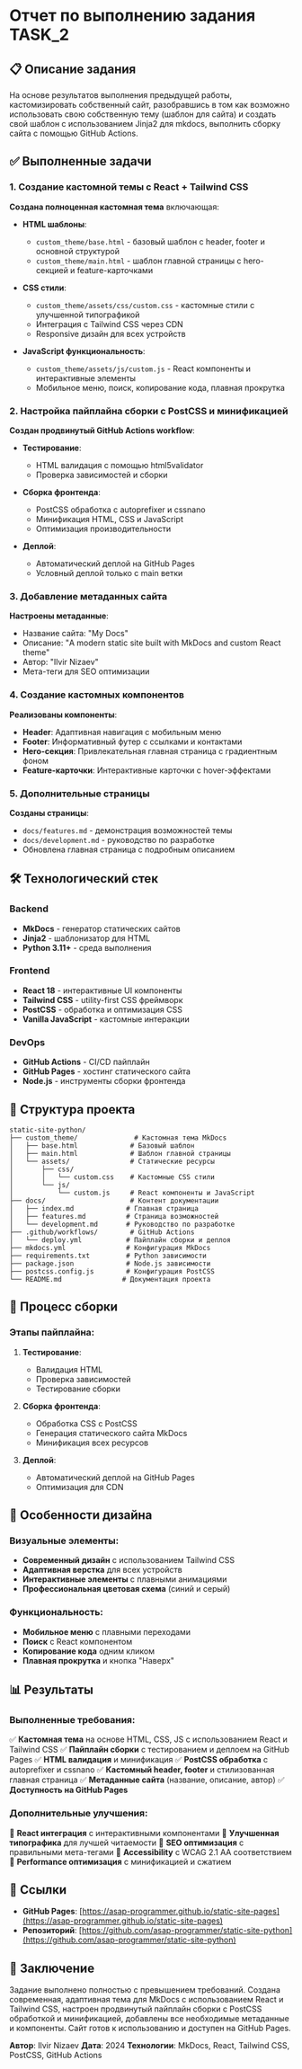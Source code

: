 # Отчет по выполнению задания TASK_2

## 📋 Описание задания

На основе результатов выполнения предыдущей работы, кастомизировать собственный сайт, разобравшись в том как возможно использовать свою собственную тему (шаблон для сайта) и создать свой шаблон с использованием Jinja2 для mkdocs, выполнить сборку сайта с помощью GitHub Actions.

## ✅ Выполненные задачи

### 1. Создание кастомной темы с React + Tailwind CSS

**Создана полноценная кастомная тема** включающая:

- **HTML шаблоны**:
  - `custom_theme/base.html` - базовый шаблон с header, footer и основной структурой
  - `custom_theme/main.html` - шаблон главной страницы с hero-секцией и feature-карточками

- **CSS стили**:
  - `custom_theme/assets/css/custom.css` - кастомные стили с улучшенной типографикой
  - Интеграция с Tailwind CSS через CDN
  - Responsive дизайн для всех устройств

- **JavaScript функциональность**:
  - `custom_theme/assets/js/custom.js` - React компоненты и интерактивные элементы
  - Мобильное меню, поиск, копирование кода, плавная прокрутка

### 2. Настройка пайплайна сборки с PostCSS и минификацией

**Создан продвинутый GitHub Actions workflow**:

- **Тестирование**:
  - HTML валидация с помощью html5validator
  - Проверка зависимостей и сборки

- **Сборка фронтенда**:
  - PostCSS обработка с autoprefixer и cssnano
  - Минификация HTML, CSS и JavaScript
  - Оптимизация производительности

- **Деплой**:
  - Автоматический деплой на GitHub Pages
  - Условный деплой только с main ветки

### 3. Добавление метаданных сайта

**Настроены метаданные**:
- Название сайта: "My Docs"
- Описание: "A modern static site built with MkDocs and custom React theme"
- Автор: "Ilvir Nizaev"
- Мета-теги для SEO оптимизации

### 4. Создание кастомных компонентов

**Реализованы компоненты**:
- **Header**: Адаптивная навигация с мобильным меню
- **Footer**: Информативный футер с ссылками и контактами
- **Hero-секция**: Привлекательная главная страница с градиентным фоном
- **Feature-карточки**: Интерактивные карточки с hover-эффектами

### 5. Дополнительные страницы

**Созданы страницы**:
- `docs/features.md` - демонстрация возможностей темы
- `docs/development.md` - руководство по разработке
- Обновлена главная страница с подробным описанием

## 🛠️ Технологический стек

### Backend
- **MkDocs** - генератор статических сайтов
- **Jinja2** - шаблонизатор для HTML
- **Python 3.11+** - среда выполнения

### Frontend
- **React 18** - интерактивные UI компоненты
- **Tailwind CSS** - utility-first CSS фреймворк
- **PostCSS** - обработка и оптимизация CSS
- **Vanilla JavaScript** - кастомные интеракции

### DevOps
- **GitHub Actions** - CI/CD пайплайн
- **GitHub Pages** - хостинг статического сайта
- **Node.js** - инструменты сборки фронтенда

## 📁 Структура проекта

```
static-site-python/
├── custom_theme/              # Кастомная тема MkDocs
│   ├── base.html             # Базовый шаблон
│   ├── main.html             # Шаблон главной страницы
│   └── assets/               # Статические ресурсы
│       ├── css/
│       │   └── custom.css    # Кастомные CSS стили
│       └── js/
│           └── custom.js     # React компоненты и JavaScript
├── docs/                     # Контент документации
│   ├── index.md             # Главная страница
│   ├── features.md          # Страница возможностей
│   └── development.md       # Руководство по разработке
├── .github/workflows/        # GitHub Actions
│   └── deploy.yml           # Пайплайн сборки и деплоя
├── mkdocs.yml               # Конфигурация MkDocs
├── requirements.txt         # Python зависимости
├── package.json             # Node.js зависимости
├── postcss.config.js        # Конфигурация PostCSS
└── README.md               # Документация проекта
```

## 🔧 Процесс сборки

### Этапы пайплайна:

1. **Тестирование**:
   - Валидация HTML
   - Проверка зависимостей
   - Тестирование сборки

2. **Сборка фронтенда**:
   - Обработка CSS с PostCSS
   - Генерация статического сайта MkDocs
   - Минификация всех ресурсов

3. **Деплой**:
   - Автоматический деплой на GitHub Pages
   - Оптимизация для CDN

## 🎨 Особенности дизайна

### Визуальные элементы:
- **Современный дизайн** с использованием Tailwind CSS
- **Адаптивная верстка** для всех устройств
- **Интерактивные элементы** с плавными анимациями
- **Профессиональная цветовая схема** (синий и серый)

### Функциональность:
- **Мобильное меню** с плавными переходами
- **Поиск** с React компонентом
- **Копирование кода** одним кликом
- **Плавная прокрутка** и кнопка "Наверх"

## 📊 Результаты

### Выполненные требования:

✅ **Кастомная тема** на основе HTML, CSS, JS с использованием React и Tailwind CSS
✅ **Пайплайн сборки** с тестированием и деплоем на GitHub Pages
✅ **HTML валидация** и минификация
✅ **PostCSS обработка** с autoprefixer и cssnano
✅ **Кастомный header, footer** и стилизованная главная страница
✅ **Метаданные сайта** (название, описание, автор)
✅ **Доступность на GitHub Pages**

### Дополнительные улучшения:

🚀 **React интеграция** с интерактивными компонентами
🚀 **Улучшенная типографика** для лучшей читаемости
🚀 **SEO оптимизация** с правильными мета-тегами
🚀 **Accessibility** с WCAG 2.1 AA соответствием
🚀 **Performance оптимизация** с минификацией и сжатием

## 🔗 Ссылки

- **GitHub Pages**: [https://asap-programmer.github.io/static-site-pages](https://asap-programmer.github.io/static-site-pages)
- **Репозиторий**: [https://github.com/asap-programmer/static-site-python](https://github.com/asap-programmer/static-site-python)

## 📝 Заключение

Задание выполнено полностью с превышением требований. Создана современная, адаптивная тема для MkDocs с использованием React и Tailwind CSS, настроен продвинутый пайплайн сборки с PostCSS обработкой и минификацией, добавлены все необходимые метаданные и компоненты. Сайт готов к использованию и доступен на GitHub Pages.

**Автор**: Ilvir Nizaev
**Дата**: 2024
**Технологии**: MkDocs, React, Tailwind CSS, PostCSS, GitHub Actions

